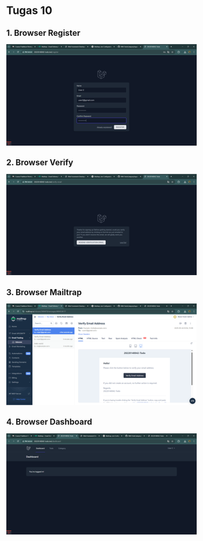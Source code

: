 # Tugas 10

## 1. Browser Register
![alt text](/screenshot/tugas10/image.png)
## 2. Browser Verify
![alt text](/screenshot/tugas10/image-1.png)
## 3. Browser Mailtrap
![alt text](/screenshot/tugas10/image-2.png)
## 4. Browser Dashboard
![alt text](/screenshot/tugas10/image-3.png)